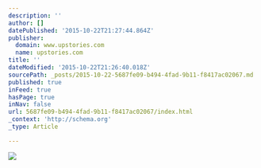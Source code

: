 ```yaml
---
description: ''
author: []
datePublished: '2015-10-22T21:27:44.864Z'
publisher:
  domain: www.upstories.com
  name: upstories.com
title: ''
dateModified: '2015-10-22T21:26:40.018Z'
sourcePath: _posts/2015-10-22-5687fe09-b494-4fad-9b11-f8417ac02067.md
published: true
inFeed: true
hasPage: true
inNav: false
url: 5687fe09-b494-4fad-9b11-f8417ac02067/index.html
_context: 'http://schema.org'
_type: Article

---
```

![](http://www.andstories.com/wp-content/uploads/2015/07/upstories6.jpg)